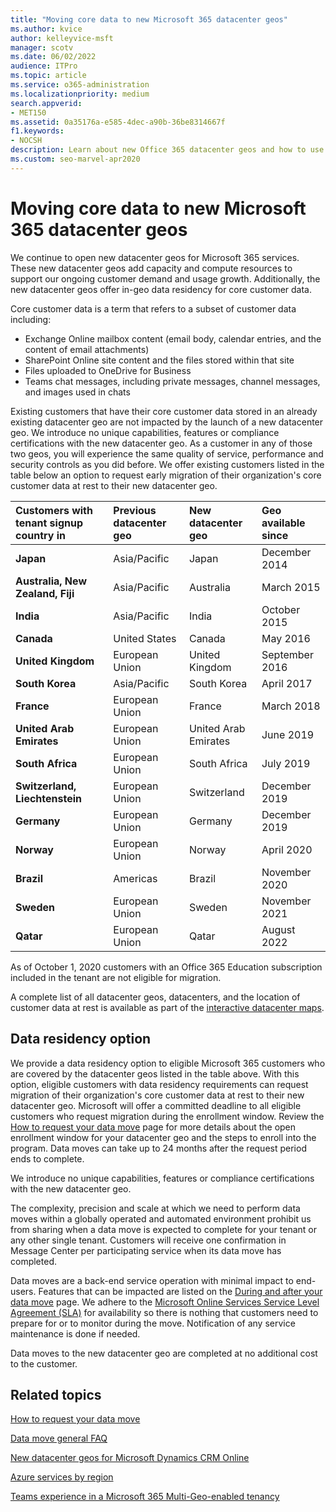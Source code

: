 ```yaml
---
title: "Moving core data to new Microsoft 365 datacenter geos"
ms.author: kvice
author: kelleyvice-msft
manager: scotv
ms.date: 06/02/2022
audience: ITPro
ms.topic: article
ms.service: o365-administration
ms.localizationpriority: medium
search.appverid:
- MET150
ms.assetid: 0a35176a-e585-4dec-a90b-36be8314667f
f1.keywords:
- NOCSH
description: Learn about new Office 365 datacenter geos and how to use the data residency option to request a move of your core data to a new geo.
ms.custom: seo-marvel-apr2020
---
```


# Moving core data to new Microsoft 365 datacenter geos

We continue to open new datacenter geos for Microsoft 365 services. These new datacenter geos add capacity and compute resources to support our ongoing customer demand and usage growth. Additionally, the new datacenter geos offer in-geo data residency for core customer data.

Core customer data is a term that refers to a subset of customer data including:

- Exchange Online mailbox content (email body, calendar entries, and the content of email attachments)
- SharePoint Online site content and the files stored within that site
- Files uploaded to OneDrive for Business
- Teams chat messages, including private messages, channel messages, and images used in chats
  
Existing customers that have their core customer data stored in an already existing datacenter geo are not impacted by the launch of a new datacenter geo. We introduce no unique capabilities, features or compliance certifications with the new datacenter geo. As a customer in any of those two geos, you will experience the same quality of service, performance and security controls as you did before. We offer existing customers listed in the table below an option to request early migration of their organization's core customer data at rest to their new datacenter geo.
  
| Customers with tenant signup country in | Previous datacenter geo | New datacenter geo | Geo available since |
|:-----|:-----|:-----|:-----|
|**Japan**| Asia/Pacific | Japan | December 2014 |
|**Australia, New Zealand, Fiji**| Asia/Pacific | Australia | March 2015 |
|**India**| Asia/Pacific | India | October 2015 |
|**Canada**| United States | Canada | May 2016 |
|**United Kingdom**| European Union | United Kingdom | September 2016 |
|**South Korea**| Asia/Pacific | South Korea | April 2017 |
|**France**| European Union | France | March 2018 |
|**United Arab Emirates**| European Union | United Arab Emirates | June 2019 |
|**South Africa**| European Union | South Africa | July 2019 |
|**Switzerland, Liechtenstein**| European Union | Switzerland | December 2019 |
|**Germany**| European Union | Germany | December 2019 |
|**Norway**| European Union | Norway | April 2020 |
|**Brazil**| Americas | Brazil | November 2020 |
|**Sweden**| European Union | Sweden | November 2021 |
|**Qatar**| European Union | Qatar | August 2022 |

As of October 1, 2020 customers with an Office 365 Education subscription included in the tenant are not eligible for migration.

A complete list of all datacenter geos, datacenters, and the location of customer data at rest is available as part of the [interactive datacenter maps](https://office.com/datamaps).
  
## Data residency option

We provide a data residency option to eligible Microsoft 365 customers who are covered by the datacenter geos listed in the table above. With this option, eligible customers with data residency requirements can request migration of their organization's core customer data at rest to their new datacenter geo.  Microsoft will offer a committed deadline to all eligible customers who request migration during the enrollment window.  Review the [How to request your data move](request-your-data-move.md) page for more details about the open enrollment window for your datacenter geo and the steps to enroll into the program.  Data moves can take up to 24 months after the request period ends to complete.

We introduce no unique capabilities, features or compliance certifications with the new datacenter geo.

The complexity, precision and scale at which we need to perform data moves within a globally operated and automated environment prohibit us from sharing when a data move is expected to complete for your tenant or any other single tenant. Customers will receive one confirmation in Message Center per participating service when its data move has completed.

Data moves are a back-end service operation with minimal impact to end-users. Features that can be impacted are listed on the [During and after your data move](during-and-after-your-data-move.md) page. We adhere to the [Microsoft Online Services Service Level Agreement (SLA)](https://go.microsoft.com/fwlink/p/?LinkId=523897) for availability so there is nothing that customers need to prepare for or to monitor during the move. Notification of any service maintenance is done if needed.

Data moves to the new datacenter geo are completed at no additional cost to the customer.

## Related topics

[How to request your data move](request-your-data-move.md)

[Data move general FAQ](data-move-faq.md)
  
[New datacenter geos for Microsoft Dynamics CRM Online](/power-platform/admin/new-datacenter-regions)
  
[Azure services by region](https://azure.microsoft.com/regions/)

[Teams experience in a Microsoft 365 Multi-Geo-enabled tenancy](/microsoftteams/teams-experience-o365odb-spo-multi-geo)
